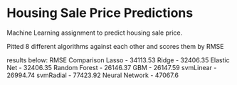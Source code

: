 # Housing Sale Price Predictions
 Machine Learning assignment to predict housing sale price.

Pitted 8 different algorithms against each other and scores them by RMSE

results below:
RMSE Comparison
Lasso - 34113.53
Ridge - 32406.35
Elastic Net - 32406.35
Random Forest - 26146.37
GBM - 26147.59
svmLinear - 26994.74
svmRadial - 77423.92
Neural Network - 47067.6
